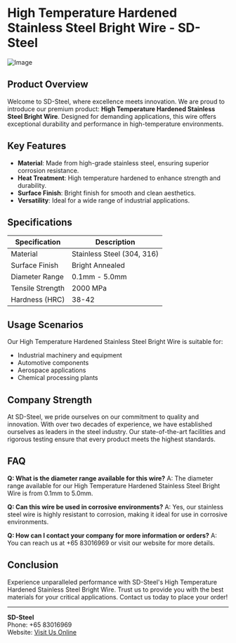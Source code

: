 # High Temperature Hardened Stainless Steel Bright Wire - SD-Steel

![Image](https://github.com/user-attachments/assets/2567258e-e124-4816-932d-1809bd27ef0b)

## Product Overview
Welcome to SD-Steel, where excellence meets innovation. We are proud to introduce our premium product: **High Temperature Hardened Stainless Steel Bright Wire**. Designed for demanding applications, this wire offers exceptional durability and performance in high-temperature environments.

## Key Features
- **Material**: Made from high-grade stainless steel, ensuring superior corrosion resistance.
- **Heat Treatment**: High temperature hardened to enhance strength and durability.
- **Surface Finish**: Bright finish for smooth and clean aesthetics.
- **Versatility**: Ideal for a wide range of industrial applications.

## Specifications

| Specification | Description |
|---------------|-------------|
| Material      | Stainless Steel (304, 316) |
| Surface Finish| Bright Annealed |
| Diameter Range| 0.1mm - 5.0mm |
| Tensile Strength| 2000 MPa |
| Hardness (HRC)| 38-42 |

## Usage Scenarios
Our High Temperature Hardened Stainless Steel Bright Wire is suitable for:
- Industrial machinery and equipment
- Automotive components
- Aerospace applications
- Chemical processing plants

## Company Strength
At SD-Steel, we pride ourselves on our commitment to quality and innovation. With over two decades of experience, we have established ourselves as leaders in the steel industry. Our state-of-the-art facilities and rigorous testing ensure that every product meets the highest standards.

## FAQ
**Q: What is the diameter range available for this wire?**
A: The diameter range available for our High Temperature Hardened Stainless Steel Bright Wire is from 0.1mm to 5.0mm.

**Q: Can this wire be used in corrosive environments?**
A: Yes, our stainless steel wire is highly resistant to corrosion, making it ideal for use in corrosive environments.

**Q: How can I contact your company for more information or orders?**
A: You can reach us at +65 83016969 or visit our website for more details.

## Conclusion
Experience unparalleled performance with SD-Steel's High Temperature Hardened Stainless Steel Bright Wire. Trust us to provide you with the best materials for your critical applications. Contact us today to place your order!

---

**SD-Steel**  
Phone: +65 83016969  
Website: [Visit Us Online](#)